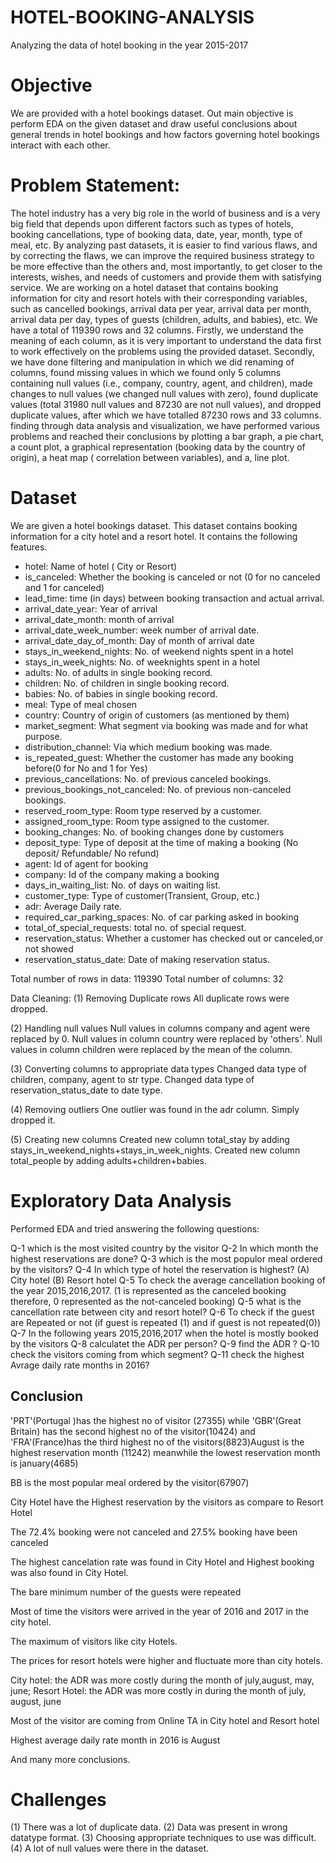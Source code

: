 # HOTEL-BOOKING-ANALYSIS
Analyzing the data of hotel booking in the year 2015-2017

# Objective 
We are provided with a hotel bookings dataset.
Out main objective is perform EDA on the given dataset and 
draw useful conclusions about general trends in hotel bookings and how factors governing hotel bookings interact with each other.

# Problem Statement:

The hotel industry has a very big role in the world of business and is a very big field that depends upon different factors such as types of hotels,
booking cancellations, type of booking data, date, year, month, type of meal, etc. By analyzing past datasets, it is easier to find various flaws, 
and by correcting the flaws, we can improve the required business strategy to be more effective than the others and, most importantly, to get closer to the interests,
wishes, and needs of customers and provide them with satisfying service. We are working
on a hotel dataset that contains booking information for city and resort hotels with their 
corresponding variables, such as cancelled bookings, arrival data per year, arrival data per month, arrival data per day, 
types of guests (children, adults, and babies), etc. We have a total of 119390 rows and 32 columns. Firstly, we understand the meaning 
of each column, as it is very important to understand the data first to work effectively on the problems using the provided dataset. 
Secondly, we have done filtering and manipulation in which we did renaming of columns, found missing values in which we found only 5 
columns containing null values (i.e., company, country, agent, and children), made changes to null values (we changed null values with zero), 
found duplicate values (total 31980 null values and 87230 are not null values), and dropped duplicate values, after which we have totalled 87230 
rows and 33 columns. finding through data analysis and visualization, we have performed various problems and reached their conclusions by 
plotting a bar graph, a pie chart, a count plot, a graphical representation (booking data by the country of origin), a heat map ( correlation between variables),
and a, line plot.

# Dataset
We are given a hotel bookings dataset. This dataset contains booking information for a city hotel and a resort hotel. 
It contains the following features.

- hotel: Name of hotel ( City or Resort)
- is_canceled: Whether the booking is canceled or not (0 for no canceled and 1 for canceled)
- lead_time: time (in days) between booking transaction and actual arrival.
- arrival_date_year: Year of arrival
- arrival_date_month: month of arrival
- arrival_date_week_number: week number of arrival date.
- arrival_date_day_of_month: Day of month of arrival date
- stays_in_weekend_nights: No. of weekend nights spent in a hotel
- stays_in_week_nights: No. of weeknights spent in a hotel
- adults: No. of adults in single booking record.
- children: No. of children in single booking record.
- babies: No. of babies in single booking record. 
- meal: Type of meal chosen 
- country: Country of origin of customers (as mentioned by them)
- market_segment: What segment via booking was made and for what purpose.
- distribution_channel: Via which medium booking was made.
- is_repeated_guest: Whether the customer has made any booking before(0 for No and 1 for Yes)
- previous_cancellations: No. of previous canceled bookings.
- previous_bookings_not_canceled: No. of previous non-canceled bookings.
- reserved_room_type: Room type reserved by a customer.
- assigned_room_type: Room type assigned to the customer.
- booking_changes: No. of booking changes done by customers
- deposit_type: Type of deposit at the time of making a booking (No deposit/ Refundable/ No refund)
- agent: Id of agent for booking
- company: Id of the company making a booking
- days_in_waiting_list: No. of days on waiting list.
- customer_type: Type of customer(Transient, Group, etc.)
- adr: Average Daily rate.
- required_car_parking_spaces: No. of car parking asked in booking
- total_of_special_requests: total no. of special request.
- reservation_status: Whether a customer has checked out or canceled,or not showed 
- reservation_status_date: Date of making reservation status.

Total number of rows in data: 119390
Total number of columns: 32

Data Cleaning:
(1) Removing Duplicate rows
All duplicate rows were dropped.

(2) Handling null values
Null values in columns company and agent were replaced by 0.
Null values in column country were replaced by 'others'.
Null values in column children were replaced by the mean of the column.

(3) Converting columns to appropriate data types
Changed data type of children, company, agent to str type.
Changed data type of reservation_status_date to date type.

(4) Removing outliers
One outlier was found in the adr column. Simply dropped it.

(5) Creating new columns
Created new column total_stay by adding stays_in_weekend_nights+stays_in_week_nights.
Created new column total_people by adding adults+children+babies.

# Exploratory Data Analysis
Performed EDA and tried answering the following questions:

Q-1 which is the most visited country by the visitor 
Q-2 In which month the highest reservations are done?
Q-3 which is the most populor meal ordered by the visitors?
Q-4 In which type of hotel the reservation is highest? (A) City hotel (B) Resort hotel
Q-5 To check the average cancellation booking of the year 2015,2016,2017. (1 is represented as the  canceled booking therefore, 
0 represented as the  not-canceled booking)
Q-5 what is the cancellation rate between city and resort hotel?
Q-6 To check if the guest are Repeated or not (if guest is repeated (1) and if guest is not repeated(0))
Q-7 In the following years 2015,2016,2017 when the hotel is mostly booked by the visitors
Q-8 calculatet the ADR per person?
Q-9 find the ADR ?
Q-10 check the visitors coming from which segment?
Q-11 check the highest Avrage daily rate months in 2016?



## Conclusion
'PRT'(Portugal )has the highest no of visitor (27355) while 'GBR'(Great Britain) has the second highest no of the visitor(10424) and 'FRA'(France)has the third highest no of the visitors(8823)August is the highest reservation month (11242) meanwhile the lowest reservation month is january(4685)

BB is the most popular meal ordered by the visitor(67907)

City Hotel have the Highest reservation by the visitors as compare to Resort Hotel

The 72.4% booking were not canceled and 27.5% booking have been canceled

The highest cancelation rate was found in City Hotel and Highest booking was also found in City Hotel.

The bare minimum number of the guests were repeated

Most of time the visitors were arrived in the year of 2016 and 2017 in the city hotel.

The maximum of visitors like city Hotels.

The prices for resort hotels were higher and fluctuate more than city hotels.

City hotel: the ADR was more costly during the month of july,august, may, june; Resort Hotel: the ADR was more costly in during the month of july, august, june

Most of the visitor are coming from Online TA in City hotel and Resort hotel

Highest average daily rate month in 2016 is August

And many more conclusions.

# Challenges
(1) There was a lot of duplicate data.
(2) Data was present in wrong datatype format.
(3) Choosing appropriate techniques to use was difficult.
(4) A lot of null values were there in the dataset.








































